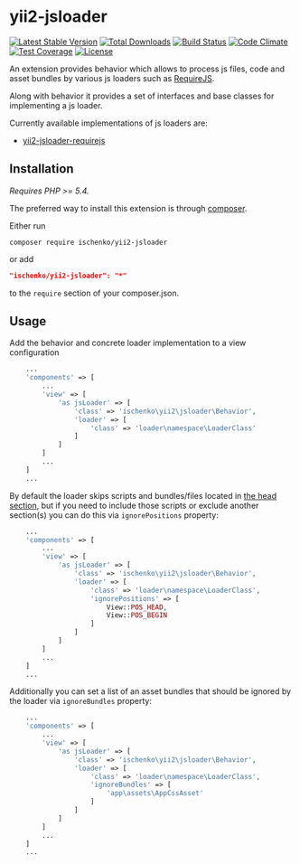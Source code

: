 # yii2-jsloader

[![Latest Stable Version](https://poser.pugx.org/ischenko/yii2-jsloader/v/stable)](https://packagist.org/packages/ischenko/yii2-jsloader)
[![Total Downloads](https://poser.pugx.org/ischenko/yii2-jsloader/downloads)](https://packagist.org/packages/ischenko/yii2-jsloader)
[![Build Status](https://travis-ci.org/ischenko/yii2-jsloader.svg?branch=master)](https://travis-ci.org/ischenko/yii2-jsloader)
[![Code Climate](https://codeclimate.com/github/ischenko/yii2-jsloader/badges/gpa.svg)](https://codeclimate.com/github/ischenko/yii2-jsloader)
[![Test Coverage](https://codeclimate.com/github/ischenko/yii2-jsloader/badges/coverage.svg)](https://codeclimate.com/github/ischenko/yii2-jsloader/coverage)
[![License](https://poser.pugx.org/ischenko/yii2-jsloader/license)](https://packagist.org/packages/ischenko/yii2-jsloader)

An extension provides behavior which allows to process js files, code and asset bundles by various js loaders such as [RequireJS](http://requirejs.org).

Along with behavior it provides a set of interfaces and base classes for implementing a js loader.

Currently available implementations of js loaders are:
 - [yii2-jsloader-requirejs](https://github.com/ischenko/yii2-jsloader-requirejs)

## Installation
*Requires PHP >= 5.4.*

The preferred way to install this extension is through [composer](http://getcomposer.org/download/).

Either run
```
composer require ischenko/yii2-jsloader
```

or add

```json
"ischenko/yii2-jsloader": "*"
```

to the `require` section of your composer.json.

## Usage

Add the behavior and concrete loader implementation to a view configuration

```php
    ...
    'components' => [
        ...
        'view' => [
            'as jsLoader' => [
                'class' => 'ischenko\yii2\jsloader\Behavior',
                'loader' => [
                    'class' => 'loader\namespace\LoaderClass'
                ]
            ]
        ]
        ...
    ]
    ...
```

By default the loader skips scripts and bundles/files located in [the head section](http://www.yiiframework.com/doc-2.0/yii-web-view.html#POS_HEAD-detail), 
but if you need to include those scripts or exclude another section(s) you can do this via `ignorePositions` property:

```php
    ...
    'components' => [
        ...
        'view' => [
            'as jsLoader' => [
                'class' => 'ischenko\yii2\jsloader\Behavior',
                'loader' => [
                    'class' => 'loader\namespace\LoaderClass',
                    'ignorePositions' => [
                        View::POS_HEAD,
                        View::POS_BEGIN
                    ]
                ]
            ]
        ]
        ...
    ]
    ...
```

Additionally you can set a list of an asset bundles that should be ignored by the loader via `ignoreBundles` property:

```php
    ...
    'components' => [
        ...
        'view' => [
            'as jsLoader' => [
                'class' => 'ischenko\yii2\jsloader\Behavior',
                'loader' => [
                    'class' => 'loader\namespace\LoaderClass',
                    'ignoreBundles' => [
                        'app\assets\AppCssAsset'
                    ]
                ]
            ]
        ]
        ...
    ]
    ...
```
